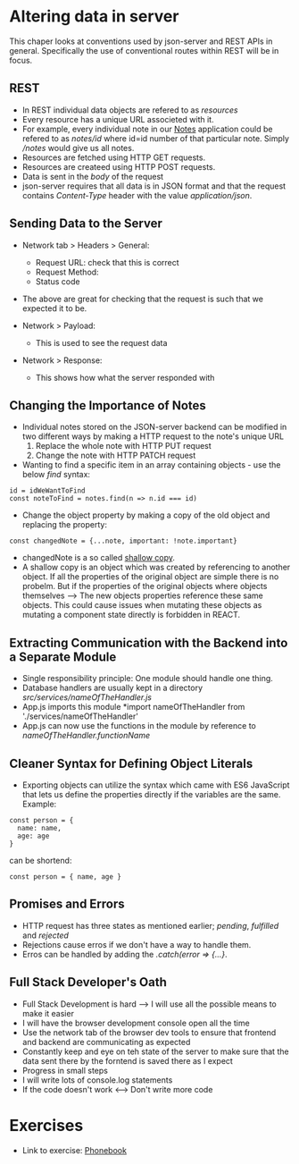 # Altering data in server
This chaper looks at conventions used by json-server and REST APIs in general. Specifically the use of conventional routes within REST will be in focus.

## REST
- In REST individual data objects are refered to as *resources*
- Every resource has a unique URL associeted with it.
- For example, every individual note in our [Notes](https://github.com/Catrovitch/Full-Stack-Open-Notes/tree/main/Part-2/Examples/example2/notes) application could be refered to as *notes/id* where id=id number of that particular note. Simply */notes* would give us all notes.
- Resources are fetched using HTTP GET requests.
- Resources are createed using HTTP POST requests.
- Data is sent in the *body* of the request
- json-server requires that all data is in JSON format and that the request contains *Content-Type* header with the value *application/json*.

## Sending Data to the Server
- Network tab > Headers > General:
  - Request URL: check that this is correct
  - Request Method:
  - Status code
- The above are great for checking that the request is such that we expected it to be.

- Network > Payload:
  - This is used to see the request data
- Network > Response:
  - This shows how what the server responded with

## Changing the Importance of Notes
- Individual notes stored on the JSON-server backend can be modified in two different ways by making a HTTP request to the note's unique URL
  1. Replace the whole note with HTTP PUT request
  2. Change the note with HTTP PATCH request
- Wanting to find a specific item in an array containing objects - use the below *find* syntax:
```
id = idWeWantToFind
const noteToFind = notes.find(n => n.id === id)
```
- Change the object property by making a copy of the old object and replacing the property:
```
const changedNote = {...note, important: !note.important}
```
- changedNote is a so called [shallow copy](https://en.wikipedia.org/wiki/Object_copying#Shallow_copy).
- A shallow copy is an object which was created by referencing to another object. If all the properties of the original object are simple there is no probelm. But if the properties of the original objects where objects themselves --> The new objects properties reference these same objects. This could cause issues when mutating these objects as mutating a component state directly is forbidden in REACT.

## Extracting Communication with the Backend into a Separate Module
- Single responsibility principle: One module should handle one thing.
- Database handlers are usually kept in a directory *src/services/nameOfTheHandler.js*
- App.js imports this module *import nameOfTheHandler from './services/nameOfTheHandler'
- App.js can now use the functions in the module by reference to *nameOfTheHandler.functionName*

## Cleaner Syntax for Defining Object Literals
- Exporting objects can utilize the syntax which came with ES6 JavaScript that lets us define the properties directly if the variables are the same. Example:
```
const person = {
  name: name,
  age: age
}
```
can be shortend:
```
const person = { name, age }
```

## Promises and Errors
- HTTP request has three states as mentioned earlier; *pending*, *fulfilled* and *rejected*
- Rejections cause erros if we don't have a way to handle them.
- Erros can be handled by adding the *.catch(error => {...}*.

## Full Stack Developer's Oath
- Full Stack Development is hard --> I will use all the possible means to make it easier
- I will have the browser development console open all the time
- Use the network tab of the browser dev tools to ensure that frontend and backend are communicating as expected
- Constantly keep and eye on teh state of the server to make sure that the data sent there by the forntend is saved there as I expect
- Progress in small steps
- I will write lots of console.log statements
- If the code doesn't work <--> Don't write more code

# Exercises
- Link to exercise: [Phonebook](https://github.com/Catrovitch/Full-Stack-Open-Exercises/tree/main/part2/phonebook)

